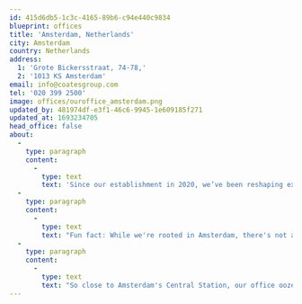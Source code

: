 ```yaml
---
id: 415d6db5-1c3c-4165-89b6-c94e440c9834
blueprint: offices
title: 'Amsterdam, Netherlands'
city: Amsterdam
country: Netherlands
address:
  1: 'Grote Bickersstraat, 74-78,'
  2: '1013 KS Amsterdam'
email: info@coatesgroup.com
tel: '020 399 2500'
image: offices/ouroffice_amsterdam.png
updated_by: 481974df-e3f1-46c6-9945-1e609185f271
updated_at: 1693234705
head_office: false
about:
  -
    type: paragraph
    content:
      -
        type: text
        text: 'Since our establishment in 2020, we’ve been reshaping experiences for customers through our indoor and outdoor digital menu boards - powered by our proprietary Switchboard™ CMS. '
  -
    type: paragraph
    content:
      -
        type: text
        text: "Fun fact: While we're rooted in Amsterdam, there's not a single Dutch soul in our team! We're a global Crew bringing diverse perspectives to the table."
  -
    type: paragraph
    content:
      -
        type: text
        text: "So close to Amsterdam's Central Station, our office oozes with charm. The stunning canal view and nearby boat rentals add a touch of magic to our workspace. With an international team on board, we're always on a mission to redefine and continuously enhance the customer experience for the global brands we work with. "
---
```

